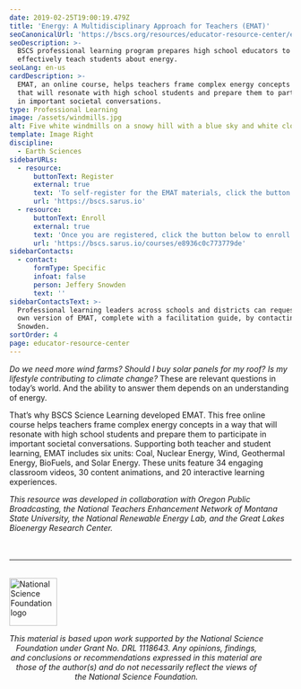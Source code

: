 ```yaml
---
date: 2019-02-25T19:00:19.479Z
title: 'Energy: A Multidisciplinary Approach for Teachers (EMAT)'
seoCanonicalUrl: 'https://bscs.org/resources/educator-resource-center/emat'
seoDescription: >-
  BSCS professional learning program prepares high school educators to
  effectively teach students about energy.
seoLang: en-us
cardDescription: >-
  EMAT, an online course, helps teachers frame complex energy concepts in a way
  that will resonate with high school students and prepare them to participate
  in important societal conversations.
type: Professional Learning
image: /assets/windmills.jpg
alt: Five white windmills on a snowy hill with a blue sky and white clouds.
template: Image Right
discipline:
  - Earth Sciences
sidebarURLs:
  - resource:
      buttonText: Register
      external: true
      text: 'To self-register for the EMAT materials, click the button below.'
      url: 'https://bscs.sarus.io'
  - resource:
      buttonText: Enroll
      external: true
      text: 'Once you are registered, click the button below to enroll in the course.'
      url: 'https://bscs.sarus.io/courses/e8936c0c773779de'
sidebarContacts:
  - contact:
      formType: Specific
      infoat: false
      person: Jeffery Snowden
      text: ''
sidebarContactsText: >-
  Professional learning leaders across schools and districts can request their
  own version of EMAT, complete with a facilitation guide, by contacting Jeffrey
  Snowden.
sortOrder: 4
page: educator-resource-center
---
```

_Do we need more wind farms? Should I buy solar panels for my roof? Is my lifestyle contributing to climate change?_ These are relevant questions in today’s world. And the ability to answer them depends on an understanding of energy.

That’s why BSCS Science Learning developed EMAT. This free online course helps teachers frame complex energy concepts in a way that will resonate with high school students and prepare them to participate in important societal conversations. Supporting both teacher and student learning, EMAT includes six units: Coal, Nuclear Energy, Wind, Geothermal Energy, BioFuels, and Solar Energy. These units feature 34 engaging classroom videos, 30 content animations, and 20 interactive learning experiences.

_This resource was developed in collaboration with Oregon Public Broadcasting, the National Teachers Enhancement Network of Montana State University, the National Renewable Energy Lab, and the Great Lakes Bioenergy Research Center._

<hr style="margin-top: 3rem; margin-bottom: 2rem;" />
<div class="d-flex justify-content-center">
  <div style="width: 90%;">
    <a href="https://www.nsf.gov" target="_blank" rel="noopener noreferrer">
      <img src="/assets/nsf_logo.svg" alt="National Science Foundation logo" style="height: 85px;" class="mx-auto d-block mb-4" />
    </a>
    <p style="font-style: italic; text-align: center;">
      This material is based upon work supported by the National Science Foundation under Grant No. DRL 1118643. Any opinions, findings, and conclusions or recommendations expressed in this material are those of the author(s) and do not necessarily reflect the views of the National Science Foundation.
    </p>
  </div>
</div>
